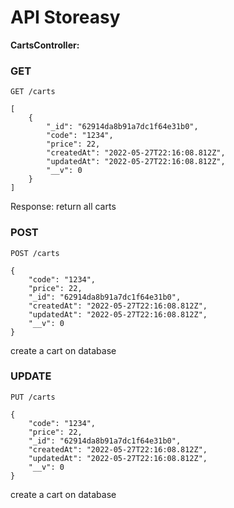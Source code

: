 # API Storeasy

**CartsController:**

### GET

    GET /carts

<pre><code>[
	{
		"_id": "62914da8b91a7dc1f64e31b0",
		"code": "1234",
		"price": 22,
		"createdAt": "2022-05-27T22:16:08.812Z",
		"updatedAt": "2022-05-27T22:16:08.812Z",
		"__v": 0
	}
]
</code></pre>

Response: return all carts

### POST

    POST /carts

<pre><code>{
	"code": "1234",
	"price": 22,
	"_id": "62914da8b91a7dc1f64e31b0",
	"createdAt": "2022-05-27T22:16:08.812Z",
	"updatedAt": "2022-05-27T22:16:08.812Z",
	"__v": 0
}
</code></pre>

create a cart on database

### UPDATE

    PUT /carts

<pre><code>{
	"code": "1234",
	"price": 22,
	"_id": "62914da8b91a7dc1f64e31b0",
	"createdAt": "2022-05-27T22:16:08.812Z",
	"updatedAt": "2022-05-27T22:16:08.812Z",
	"__v": 0
}
</code></pre>

create a cart on database
